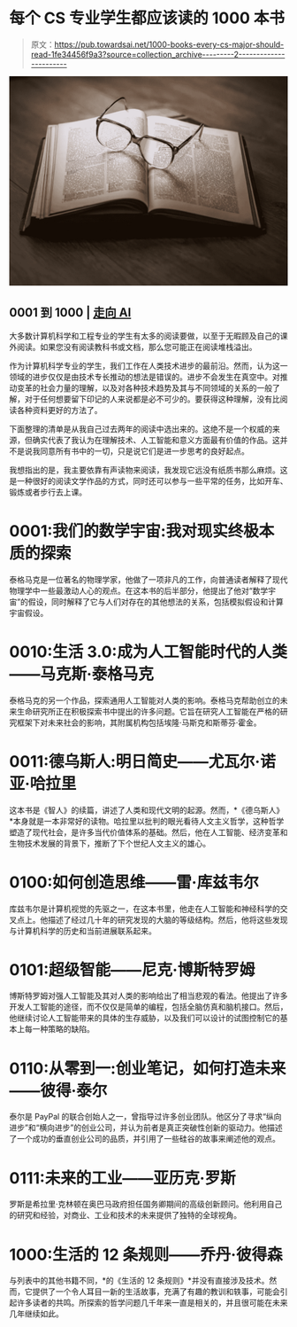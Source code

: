 # 每个 CS 专业学生都应该读的 1000 本书

> 原文：<https://pub.towardsai.net/1000-books-every-cs-major-should-read-1fe34456f9a3?source=collection_archive---------2----------------------->

![](img/a0be0f60d6b6d1354ce65f99a9cf9818.png)

## 0001 到 1000 | [走向 AI](https://towardsai.net)

大多数计算机科学和工程专业的学生有太多的阅读要做，以至于无暇顾及自己的课外阅读。如果您没有阅读教科书或文档，那么您可能正在阅读堆栈溢出。

作为计算机科学专业的学生，我们工作在人类技术进步的最前沿。然而，认为这一领域的进步仅仅是由技术专长推动的想法是错误的。进步不会发生在真空中。对推动变革的社会力量的理解，以及对各种技术趋势及其与不同领域的关系的一般了解，对于任何想要留下印记的人来说都是必不可少的。要获得这种理解，没有比阅读各种资料更好的方法了。

下面整理的清单是从我自己过去两年的阅读中选出来的。这绝不是一个权威的来源，但确实代表了我认为在理解技术、人工智能和意义方面最有价值的作品。这并不是说我同意所有书中的一切，只是说它们是进一步思考的良好起点。

我想指出的是，我主要依靠有声读物来阅读，我发现它远没有纸质书那么麻烦。这是一种很好的阅读文学作品的方式，同时还可以参与一些平常的任务，比如开车、锻炼或者步行去上课。

# 0001:我们的数学宇宙:我对现实终极本质的探索

泰格马克是一位著名的物理学家，他做了一项非凡的工作，向普通读者解释了现代物理学中一些最激动人心的观点。在这本书的后半部分，他提出了他对“数学宇宙”的假设，同时解释了它与人们对存在的其他想法的关系，包括模拟假设和计算宇宙假设。

# 0010:生活 3.0:成为人工智能时代的人类——马克斯·泰格马克

泰格马克的另一个作品，探索通用人工智能对人类的影响。泰格马克帮助创立的未来生命研究所正在积极探索书中提出的许多问题。它旨在研究人工智能在严格的研究框架下对未来社会的影响，其附属机构包括埃隆·马斯克和斯蒂芬·霍金。

# 0011:德乌斯人:明日简史——尤瓦尔·诺亚·哈拉里

这本书是《智人》的续篇，讲述了人类和现代文明的起源。然而，*《德乌斯人》*本身就是一本非常好的读物。哈拉里以批判的眼光看待人文主义哲学，这种哲学塑造了现代社会，是许多当代价值体系的基础。然后，他在人工智能、经济变革和生物技术发展的背景下，推断了下个世纪人文主义的雄心。

# 0100:如何创造思维——雷·库兹韦尔

库兹韦尔是计算机视觉的先驱之一，在这本书里，他走在人工智能和神经科学的交叉点上。他描述了经过几十年的研究发现的大脑的等级结构。然后，他将这些发现与计算机科学的历史和当前进展联系起来。

# 0101:超级智能——尼克·博斯特罗姆

博斯特罗姆对强人工智能及其对人类的影响给出了相当悲观的看法。他提出了许多开发人工智能的途径，而不仅仅是简单的编程，包括全脑仿真和脑机接口。然后，他继续讨论人工智能带来的具体的生存威胁，以及我们可以设计的试图控制它的基本上每一种策略的缺陷。

# 0110:从零到一:创业笔记，如何打造未来——彼得·泰尔

泰尔是 PayPal 的联合创始人之一，曾指导过许多创业团队。他区分了寻求“纵向进步”和“横向进步”的创业公司，并认为前者是真正突破性创新的驱动力。他描述了一个成功的垂直创业公司的品质，并引用了一些硅谷的故事来阐述他的观点。

# 0111:未来的工业——亚历克·罗斯

罗斯是希拉里·克林顿在奥巴马政府担任国务卿期间的高级创新顾问。他利用自己的研究和经验，对商业、工业和技术的未来提供了独特的全球视角。

# 1000:生活的 12 条规则——乔丹·彼得森

与列表中的其他书籍不同，*的《生活的 12 条规则》*并没有直接涉及技术。然而，它提供了一个令人耳目一新的生活故事，充满了有趣的教训和轶事，可能会引起许多读者的共鸣。所探索的哲学问题几千年来一直是相关的，并且很可能在未来几年继续如此。